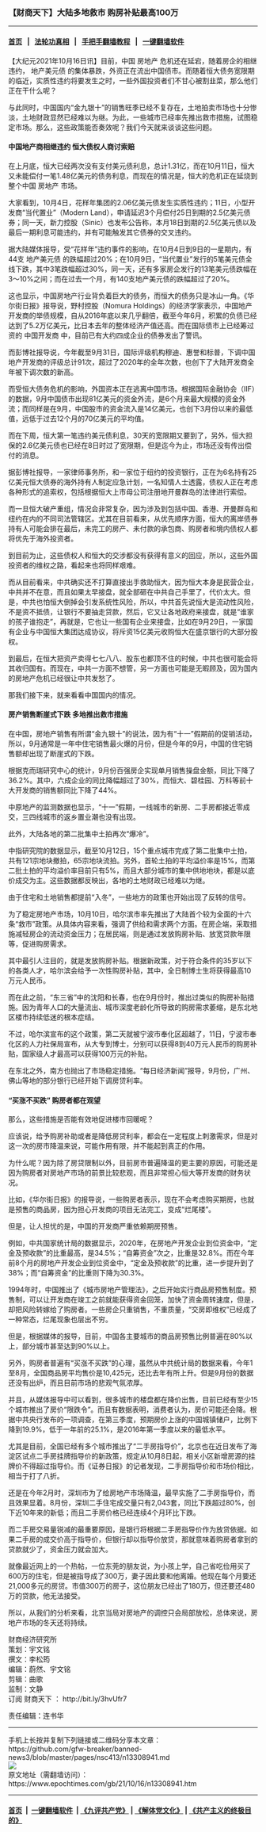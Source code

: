 ### 【财商天下】大陆多地救市 购房补贴最高100万
------------------------

#### [首页](https://github.com/gfw-breaker/banned-news3/blob/master/README.md) &nbsp;&nbsp;|&nbsp;&nbsp; [法轮功真相](https://github.com/begood0513/basic/blob/master/README.md)  &nbsp;&nbsp;|&nbsp;&nbsp; [手把手翻墙教程](https://github.com/gfw-breaker/guides/wiki)  &nbsp;&nbsp;|&nbsp;&nbsp; [一键翻墙软件](https://github.com/gfw-breaker/nogfw/blob/master/README.md)  



<div><p>
 【大纪元2021年10月16日讯】目前，中国
 <ok href="https://www.epochtimes.com/gb/tag/%E6%88%BF%E5%9C%B0%E4%BA%A7.html">
  房地产
 </ok>
 危机还在延宕，随着房企的相继违约，
 <ok href="https://www.epochtimes.com/gb/tag/%E5%9C%B0%E4%BA%A7%E7%BE%8E%E5%85%83%E5%80%BA.html">
  地产美元债
 </ok>
 的集体暴跌，外资正在流出中国债市。而随着恒大债务宽限期的临近，实质性违约将要发生之时，一些外国投资者们不甘心被割韭菜，那么他们正在干什么呢？
</p>
<p>
 与此同时，中国国内“金九银十”的销售旺季已经不复存在，土地拍卖市场也十分惨淡，土地财政显然已经难以为继。为此，一些城市已经率先推出救市措施，试图稳定市场。那么，这些政策能否奏效呢？我们今天就来谈谈这些问题。
</p>
<p>
</p>
<h4>
 中国地产商相继违约 恒大债权人商讨索赔
</h4>
<p>
 在上月底，恒大已经两次没有支付美元债利息，总计1.31亿，而在10月11日，恒大又未能偿付一笔1.48亿美元的债务利息，而现在的情况是，恒大的危机正在延烧到整个中国
 <ok href="https://www.epochtimes.com/gb/tag/%E6%88%BF%E5%9C%B0%E4%BA%A7.html">
  房地产
 </ok>
 市场。
</p>
<p>
 大家看到，10月4日，花样年集团的2.06亿美元债发生实质性违约；11日，小型开发商“当代置业”（Modern Land），申请延迟3个月偿付25日到期的2.5亿美元债券；同一天，新力控股（Sinic）也发布公告称，本月18日到期的2.5亿美元债以及最后一期利息可能违约，并有可能触发其它债券的交叉违约。
</p>
<p>
 据大陆媒体报导，受“花样年”违约事件的影响，在10月4日到9日的一星期内，有44支
 <ok href="https://www.epochtimes.com/gb/tag/%E5%9C%B0%E4%BA%A7%E7%BE%8E%E5%85%83%E5%80%BA.html">
  地产美元债
 </ok>
 的跌幅超过20%；在10月9日，“当代置业”发行的5笔美元债全线下跌，其中3笔跌幅超过30%，同一天，还有多家房企发行的13笔美元债跌幅在3～10%之间；而在过去一个月，有140支地产美元债的跌幅超过了20%。
</p>
<p>
 这也显示，中国房地产行业背负着巨大的债务，而恒大的债务只是冰山一角。《华尔街日报》报导说，野村控股（Nomura Holdings）的经济学家表示，中国地产开发商的举债规模，自从2016年底以来几乎翻倍，截至今年6月，积累的负债已经达到了5.2万亿美元，比日本去年的整体经济产值还高。而在国际债市上已经筹过资的
 <ok href="https://www.epochtimes.com/gb/tag/%E4%B8%AD%E5%9B%BD%E5%BC%80%E5%8F%91%E5%95%86.html">
  中国开发商
 </ok>
 中，目前已有大约四成企业的债券发出了警讯。
</p>
<p>
 而彭博社报导说，今年截至9月31日，国际评级机构穆迪、惠誉和标普，下调中国地产开发商的评级总计91次，超过了2020年的全年次数，也创下了大陆开发商全年被下调次数的新高。
</p>
<p>
 而受恒大债务危机的影响，外国资本正在逃离中国市场。根据国际金融协会（IIF）的数据，9月中国债市出现81亿美元的资金外流，是6个月来最大规模的资金外流；而同样是在9月，中国股市的资金流入是14亿美元，也创下3月份以来的最低值，远低于过去12个月的70亿美元的平均值。
</p>
<p>
 而在下周，恒大第一笔违约美元债利息，30天的宽限期又要到了，另外，恒大担保的2.6亿美元债也已经在8日时过了宽限期，但是迄今为止，市场还没有传出偿付的消息。
</p>
<p>
 据彭博社报导，一家律师事务所，和一家位于纽约的投资银行，正在为6名持有25亿美元恒大债券的海外持有人制定应急计划，一名知情人士透露，债权人正在考虑各种形式的追索权，包括根据恒大上市母公司注册地开曼群岛的法律进行索偿。
</p>
<p>
 而一旦恒大破产重组，情况会非常复杂，因为涉及到包括中国、香港、开曼群岛和纽约在内的不同司法管辖区。尤其在目前看来，从优先顺序方面，恒大的离岸债券持有人可能会排在最后，未完工的房产、未付款的承包商、购房者和境内债权人都将优先于海外投资者。
</p>
<p>
 到目前为止，这些债权人和恒大的交涉都没有获得有意义的回应，所以，这些外国投资者的维权之路，看起来也将同样艰难。
</p>
<p>
 而从目前看来，中共确实还不打算直接出手救助恒大，因为恒大本身是民营企业，中共并不在意，而且如果太早接盘，就全部砸在中共自己手里了，代价太大。但是，中共也怕恒大倒掉会引发系统性风险，所以，中共首先说恒大是流动性风险，不是资不抵债，让银行不要抽走贷款，然后，它又让各地政府来接盘，就是“谁家的孩子谁抱走”，再就是，它也让一些国有企业来接盘，比如在9月29日，一家国有企业与中国恒大集团达成协议，将斥资15亿美元收购恒大在盛京银行的大部分股权。
</p>
<p>
 到最后，在恒大把资产卖得七七八八、股东也都顶不住的时候，中共也很可能会将其收归国有。而现在，中共一方面不想管，另一方面也可能是无暇顾及，因为国内的房地产危机已经很让中共发愁了。
</p>
<p>
 那我们接下来，就来看看中国国内的情况。
</p>
<h4>
 房产销售断崖式下跌 多地推出救市措施
</h4>
<p>
 在中国，房地产销售有所谓“金九银十”的说法，因为有“十一”假期前的促销活动，所以，9月通常是一年中住宅销售最火爆的月份，但是今年的9月，中国的住宅销售额却出现了断崖式的下跌。
</p>
<p>
 根据克而瑞研究中心的统计，9月份百强房企实现单月销售操盘金额，同比下降了36.2%。其中，六成企业的同比降幅超过了30%，而恒大、碧桂园、万科等前十大开发商的销售额同比下降了44%。
</p>
<p>
 中原地产的监测数据也显示，“十一”假期，一线城市的新房、二手房都接近零成交，三四线城市的返乡置业潮也没有出现。
</p>
<p>
 此外，大陆各地的第二批集中土拍再次“爆冷”。
</p>
<p>
 中指研究院的数据显示，截至10月12日，15个重点城市完成了第二批集中土拍，共有121宗地块撤拍，65宗地块流拍。另外，首轮土拍的平均溢价率是15%，而第二批土拍的平均溢价率目前只有5%，而且大部分城市的集中供地地块，都是以底价成交为主。这些数据都反映出，各地的土地财政已经难以为继。
</p>
<p>
 由于住宅和土地销售都提前“入冬”，一些地方的政策也开始出现了反转的信号。
</p>
<p>
 为了稳定房地产市场，10月10日，哈尔滨市率先推出了大陆首个较为全面的十六条“救市”政策。从具体内容来看，强调了供给和需求两个方面。在房企端，采取措施减轻房企的流动资金压力；在居民端，则是通过发放购房补贴、放宽贷款年限等，促进购房需求。
</p>
<p>
 其中最引人注目的，就是发放购房补贴。根据新政策，对于符合条件的35岁以下的各类人才，哈尔滨会给予一次性购房补贴，其中，全日制博士生将获得最高10万元人民币。
</p>
<p>
 而在此之前，“东三省”中的沈阳和长春，也在9月份时，推出过类似的购房补贴措施。因为青年人口的大量流出、城市深度老龄化所导致的购房需求萎缩，是东北地区楼市持续低迷的根本症结。
</p>
<p>
 不过，哈尔滨宣布的这个政策，第二天就被宁波市奉化区超越了，11日，宁波市奉化区的人力社保局宣布，从大专到博士，分别可以获得8到40万元人民币的购房补贴，国家级人才最高可以获得100万元的补贴。
</p>
<p>
 在东北之外，南方也抛出了市场稳定措施。“每日经济新闻”报导，9月份，广州、佛山等地的部分银行已经开始下调房贷利率。
</p>
<h4>
 “买涨不买跌” 购房者都在观望
</h4>
<p>
 那么，这些措施是否能有效地促进楼市回暖呢？
</p>
<p>
 应该说，给予购房补助或者是降低房贷利率，都会在一定程度上刺激需求，但是对这一次的房市降温来说，可能作用有限，并不能起到真正的作用。
</p>
<p>
 为什么呢？因为除了房贷限制以外，目前房市普遍降温的更主要的原因，可能还是因为购房者对房地产市场的前景比较悲观，而且非常担心恒大等开发商的财务状况。
</p>
<p>
 比如，《华尔街日报》的报导说，一些购房者表示，现在不会考虑购买期房，也就是预售的商品房，因为担心开发商的项目无法完工，变成“烂尾楼”。
</p>
<p>
 但是，让人担忧的是，中国的开发商严重依赖期房预售。
</p>
<p>
 例如，中共国家统计局的数据显示，2020年，在房地产开发企业到位资金中，“定金及预收款”的比重最高，是34.5%；“自筹资金”次之，比重是32.8%。而在今年前8个月的房地产开发企业到位资金中，“定金及预收款”的比重，进一步提升到了38%；而“自筹资金”的比重则下降为30.3%。
</p>
<p>
 1994年时，中国推出了《城市房地产管理法》，之后开始实行商品房预售制度。预售制，可以让开发商在竣工之前就能获得资金回笼，加快了资金周转速度，但是，却把风险转嫁给了购房者。一些房企只重销售，不重质量，“交房即维权”已经成了一种常态，烂尾现象也层出不穷。
</p>
<p>
 但是，根据媒体的报导，目前，中国各主要城市的商品房预售比例普遍在80%以上，部分城市甚至达到90%以上。
</p>
<p>
 另外，购房者普遍有“买涨不买跌”的心理，虽然从中共统计局的数据来看，今年1至8月，全国商品房平均售价是10,425元，还比去年有所上升。但是9月份的数据还没有出炉，而且目前市场的悲观气氛浓厚。
</p>
<p>
 并且，从媒体报导中可以看到，很多城市的楼盘都在降价出售，目前已经有至少15个城市推出了房价“限跌令”。而且有数据表明，消费者认为，房价可能还会降。根据中共央行发布的一项调查，在第三季度，预期房价上涨的中国城镇储户，比例下降到19.9%，低于一年前的25.1%，是2016年第一季度以来的最低水平。
</p>
<p>
 尤其是目前，全国已经有多个城市推出了“二手房指导价”，北京也在近日发布了海淀区试点二手房挂牌指导价的新政策，规定从10月8日起，相关小区新增房源的挂牌价不得超过指导价。而《证券日报》的记者发现，二手房指导价和市场价相比，相当于打了八折。
</p>
<p>
 还是在今年2月时，深圳市为了给房地产市场降温，最早实施了二手房指导价，而且效果显着。8月份，深圳二手住宅成交量只有2,043套，同比下跌超过80%，创下近10年来的新低；而且二手房价格已经连续4个月环比下跌。
</p>
<p>
 而二手房交易量锐减的最重要原因，是银行将根据二手房指导价作为放贷依据。如果二手房的成交价高于指导价，但银行却以指导价放贷，那就意味着购房者拿到的贷款就少了，资金压力就会加大。
</p>
<p>
 就像最近网上的一个热帖，一位东莞的朋友说，为小孩上学，自己省吃俭用买了600万的住宅，但是被指导成了300万，妻子因此要和他离婚。他现在每个月要还21,000多元的房贷。市值300万的房子，这位朋友已经出了180万，但还要还480万的贷款，他无法接受。
</p>
<p>
 所以，从我们的分析来看，北京当局对房地产的调控只会局部放松，总体来说，房地产市场的冬天还将持续。
</p>
<p>
 财商经济研究所
 <br/>
 策划：宇文铭
 <br/>
 撰文：李松筠
 <br/>
 编辑：蔚然、宇文铭
 <br/>
 剪辑：曲歌
 <br/>
 监制：文静
 <br/>
 订阅
 <ok href="https://www.epochtimes.com/gb/tag/%E8%B4%A2%E5%95%86%E5%A4%A9%E4%B8%8B.html">
  财商天下
 </ok>
 ：
 <ok href="http://bit.ly/3hvUfr7">
  http://bit.ly/3hvUfr7
 </ok>
</p>
<p>
 责任编辑：连书华
</p>
</div>
<hr/>
手机上长按并复制下列链接或二维码分享本文章：<br/>
https://github.com/gfw-breaker/banned-news3/blob/master/pages/nsc413/n13308941.md <br/>
<a href='https://github.com/gfw-breaker/banned-news3/blob/master/pages/nsc413/n13308941.md'><img src='https://github.com/gfw-breaker/banned-news3/blob/master/pages/nsc413/n13308941.md.png'/></a> <br/>
原文地址（需翻墙访问）：https://www.epochtimes.com/gb/21/10/16/n13308941.htm


------------------------
#### [首页](https://github.com/gfw-breaker/banned-news3/blob/master/README.md) &nbsp;|&nbsp; [一键翻墙软件](https://github.com/gfw-breaker/nogfw/blob/master/README.md) &nbsp;| [《九评共产党》](https://github.com/gfw-breaker/9ping.md/blob/master/README.md#九评之一评共产党是什么) | [《解体党文化》](https://github.com/gfw-breaker/jtdwh.md/blob/master/README.md) | [《共产主义的终极目的》](https://github.com/gfw-breaker/gczydzjmd.md/blob/master/README.md)


<img src='http://gfw-breaker.win/banned-news3/pages/nsc413/n13308941.md' width='0px' height='0px'/>